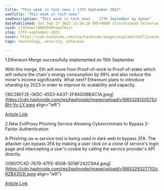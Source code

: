 ```yaml
---
title: "This week in tech news | 17th September 2022"
seoTitle: "This week in tech news"
seoDescription: "This week in tech news ,  17th September by Ayman"
datePublished: Sat Sep 17 2022 15:58:20 GMT+0000 (Coordinated Universal Time)
cuid: cl91hmwll000t09mhawu7bxit
slug: 17th-september-2022
cover: https://cdn.hashnode.com/res/hashnode/image/unsplash/Im7lZjxeLhg/upload/v1665328345404/0oSG97tuF.jpeg
tags: technology, security, ethereum

---
```




1.Ethereum Merge successfully implemented on 15th September

With this merge, Eth will move from Proof-of-work to Proof-of-stake which will reduce the chain's energy consumption by 99% and also reduce the miner's income significantly. What next?
Ethereum plans to introduce *sharding* by 2023 in order to improve its scalability and capacity.


![BC28EF2E-065C-4553-AA37-2F8AD0BB4C1A.jpeg](https://cdn.hashnode.com/res/hashnode/image/upload/v1665328120575/iBH-Yo-LY.jpeg align="left")

[Article Link](https://www.coindesk.com/tech/2022/09/15/the-ethereum-merge-is-done-did-it-work/)


2.New EvilProxy Phishing Service Allowing Cybercriminals to Bypass 2-Factor Authentication 

A Phishing-as-a-service tool is being used in dark web to bypass 2FA. 
The attacker can bypass 2FA by making a user click on a clone of service's login page and intercepting a user's cookie by calling the service provider's API directly.

![09017C4D-7679-47FE-9508-3018F242C9A4.jpeg](https://cdn.hashnode.com/res/hashnode/image/upload/v1665329327710/cRZBX3G3l.jpeg align="left")


[Article Link](https://thehackernews.com/2022/09/new-evilproxy-phishing-service-allowing.html)



